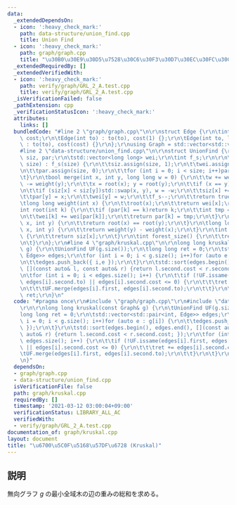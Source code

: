 ```yaml
---
data:
  _extendedDependsOn:
  - icon: ':heavy_check_mark:'
    path: data-structure/union_find.cpp
    title: Union Find
  - icon: ':heavy_check_mark:'
    path: graph/graph.cpp
    title: "\u30B0\u30E9\u30D5\u7528\u30C6\u30F3\u30D7\u30EC\u30FC\u30C8"
  _extendedRequiredBy: []
  _extendedVerifiedWith:
  - icon: ':heavy_check_mark:'
    path: verify/graph/GRL_2_A.test.cpp
    title: verify/graph/GRL_2_A.test.cpp
  _isVerificationFailed: false
  _pathExtension: cpp
  _verificationStatusIcon: ':heavy_check_mark:'
  attributes:
    links: []
  bundledCode: "#line 2 \"graph/graph.cpp\"\n\r\nstruct Edge {\r\n\tint to; long long\
    \ cost;\r\n\tEdge(int to) : to(to), cost(1) {};\r\n\tEdge(int to, long long cost)\
    \ : to(to), cost(cost) {}\r\n};\r\nusing Graph = std::vector<std::vector<Edge>>;\n\
    #line 2 \"data-structure/union_find.cpp\"\n\r\nstruct UnionFind {\r\n\tstd::vector<int>\
    \ siz, par;\r\n\tstd::vector<long long> wei;\r\n\tint f_s;\r\n\r\n\tUnionFind(int\
    \ size) : f_s(size) {\r\n\t\tsiz.assign(size, 1);\r\n\t\twei.assign(size, 0);\r\
    \n\t\tpar.assign(size, 0);\r\n\t\tfor (int i = 0; i < size; i++)par[i] = i;\r\n\
    \t}\r\n\tbool merge(int x, int y, long long w = 0) {\r\n\t\tw += weight(x); w\
    \ -= weight(y);\r\n\t\tx = root(x); y = root(y);\r\n\t\tif (x == y)return false;\r\
    \n\t\tif (siz[x] < siz[y])std::swap(x, y), w = -w;\r\n\t\tsiz[x] += siz[y];\r\n\
    \t\tpar[y] = x;\r\n\t\twei[y] = w;\r\n\t\tf_s--;\r\n\t\treturn true;\r\n\t}\r\n\
    \tlong long weight(int x) {\r\n\t\troot(x);\r\n\t\treturn wei[x];\r\n\t}\r\n\t\
    int root(int k) {\r\n\t\tif (par[k] == k)return k;\r\n\t\tint tmp = root(par[k]);\r\
    \n\t\twei[k] += wei[par[k]];\r\n\t\treturn par[k] = tmp;\r\n\t}\r\n\tbool issame(int\
    \ x, int y) {\r\n\t\treturn root(x) == root(y);\r\n\t}\r\n\tlong long diff(int\
    \ x, int y) {\r\n\t\treturn weight(y) - weight(x);\r\n\t}\r\n\tint size(int x)\
    \ {\r\n\t\treturn siz[x];\r\n\t}\r\n\tint forest_size() {\r\n\t\treturn f_s;\r\
    \n\t}\r\n};\r\n#line 4 \"graph/kruskal.cpp\"\n\r\nlong long kruskal(const Graph&\
    \ g) {\r\n\tUnionFind UF(g.size());\r\n\tlong long ret = 0;\r\n\tstd::vector<std::pair<int,\
    \ Edge>> edges;\r\n\tfor (int i = 0; i < g.size(); i++)for (auto e : g[i]) {\r\
    \n\t\tedges.push_back({ i,e });\r\n\t}\r\n\tstd::sort(edges.begin(), edges.end(),\
    \ [](const auto& l, const auto& r) {return l.second.cost < r.second.cost; });\r\
    \n\tfor (int i = 0; i < edges.size(); i++) {\r\n\t\tif (!UF.issame(edges[i].first,\
    \ edges[i].second.to) || edges[i].second.cost <= 0) {\r\n\t\t\tret += edges[i].second.cost;\r\
    \n\t\t\tUF.merge(edges[i].first, edges[i].second.to);\r\n\t\t}\r\n\t}\r\n\treturn\
    \ ret;\r\n}\n"
  code: "#pragma once\r\n#include \"graph/graph.cpp\"\r\n#include \"data-structure/union_find.cpp\"\
    \r\n\r\nlong long kruskal(const Graph& g) {\r\n\tUnionFind UF(g.size());\r\n\t\
    long long ret = 0;\r\n\tstd::vector<std::pair<int, Edge>> edges;\r\n\tfor (int\
    \ i = 0; i < g.size(); i++)for (auto e : g[i]) {\r\n\t\tedges.push_back({ i,e\
    \ });\r\n\t}\r\n\tstd::sort(edges.begin(), edges.end(), [](const auto& l, const\
    \ auto& r) {return l.second.cost < r.second.cost; });\r\n\tfor (int i = 0; i <\
    \ edges.size(); i++) {\r\n\t\tif (!UF.issame(edges[i].first, edges[i].second.to)\
    \ || edges[i].second.cost <= 0) {\r\n\t\t\tret += edges[i].second.cost;\r\n\t\t\
    \tUF.merge(edges[i].first, edges[i].second.to);\r\n\t\t}\r\n\t}\r\n\treturn ret;\r\
    \n}"
  dependsOn:
  - graph/graph.cpp
  - data-structure/union_find.cpp
  isVerificationFile: false
  path: graph/kruskal.cpp
  requiredBy: []
  timestamp: '2021-03-12 03:00:04+09:00'
  verificationStatus: LIBRARY_ALL_AC
  verifiedWith:
  - verify/graph/GRL_2_A.test.cpp
documentation_of: graph/kruskal.cpp
layout: document
title: "\u6700\u5C0F\u5168\u57DF\u6728 (Kruskal)"
---
```


## 説明
無向グラフ $g$ の最小全域木の辺の重みの総和を求める。
